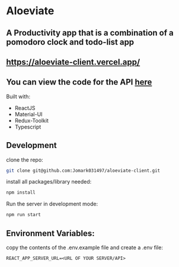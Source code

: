 # Aloeviate

## A Productivity app that is a combination of a pomodoro clock and todo-list app

## https://aloeviate-client.vercel.app/

## You can view the code for the API [here](https://github.com/Jomark031497/aloeviate-server)

Built with:

- ReactJS
- Material-UI
- Redux-Toolkit
- Typescript

## Development

clone the repo:

```sh
git clone git@github.com:Jomark031497/aloeviate-client.git
```

install all packages/library needed:

```sh
npm install
```

Run the server in development mode:

```sh
npm run start
```

## Environment Variables:

copy the contents of the .env.example file and create a .env file:

```
REACT_APP_SERVER_URL=<URL OF YOUR SERVER/API>
```

